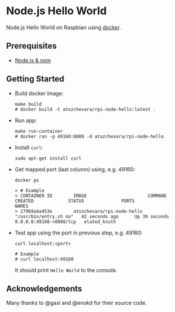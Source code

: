# Node.js Hello World

Node.js Hello World on Raspbian using [docker][].

## Prerequisites

- [Node.js & npm][node-js-download]

## Getting Started

-   Build docker image:

        make build
        # docker build -t atozchevara/rpi-node-hello:latest .


-   Run app:

        make run-container
        # docker run -p 49160:8080 -d atozchevara/rpi-node-hello

-   Install `curl`:

        sudo apt-get install curl

-   Get mapped port (last column) using, e.g. 49160:

        docker ps

        > # Example
        > CONTAINER ID        IMAGE                       COMMAND                  CREATED             STATUS              PORTS                     NAMES
        > 27969a4a453e        atozchevara/rpi-node-hello    "/usr/bin/entry.sh no"   42 seconds ago      Up 39 seconds       0.0.0.0:49160->8080/tcp   elated_knuth


-   Test app using the port in previous step, e.g. 49160:

        curl localhost:<port>

        # Example
        # curl localhost:49160

    It should print `Hello World` to the console.

## Acknowledgements

Many thanks to @gasi and @enokd for their source code.

[node-js-download]: http://nodejs.org/download/
[docker]: http://docker.io
